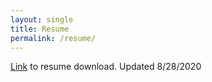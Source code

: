 ```yaml
---
layout: single
title: Resume
permalink: /resume/
---
```

[Link](http://belsten.github.io/doc/Alexander_Belsten_Resume.pdf) to resume download. Updated 8/28/2020
